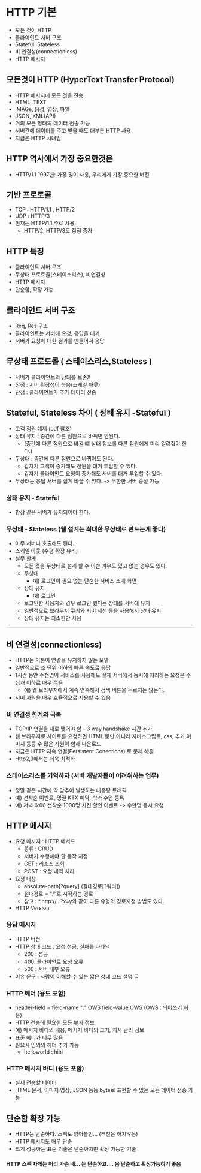 # HTTP 기본
- 모든 것이 HTTP
- 클라이언트 서버 구조
- Stateful, Stateless
- 비 연결성(connectionless)
- HTTP 메시지

## 모든것이 HTTP (HyperText Transfer Protocol)
- HTTP 메시지에 모든 것을 전송
- HTML, TEXT
- IMAGe, 음성, 영상, 파일
- JSON, XML(API)
- 거의 모든 형태의 데이터 전송 가능
- 서버간에 데이터를 주고 받을 때도 대부분 HTTP 사용
- 지금은 HTTP 시대임

## HTTP 역사에서 가장 중요한것은
- HTTP/1.1 1997년: 가장 많이 사용, 우리에게 가장 중요한 버전

## 기반 프로토콜
- TCP : HTTP/1.1 , HTTP/2
- UDP : HTTP/3
- 현재는 HTTP/1.1 주로 사용
  - HTTP/2, HTTP/3도 점점 증가

## HTTP 특징
- 클라이언트 서버 구조
- 무상태 프로토콜(스테이스리스), 비연결성
- HTTP 메시지
- 단순함, 확장 가능 


## 클라이언트 서버 구조
- Req, Res 구조
- 클라이언트는 서버에 요청, 응답을 대기
- 서버가 요청에 대한 결과를 만들어서 응답

## 무상태 프로토콜 ( 스테이스리스,Stateless )
- 서버가 클라이언트의 상태를 보존X
- 장점 : 서버 확장성이 높음(스케일 아웃)
- 단점 : 클라이언트가 추가 데이터 전송

## Stateful, Stateless 차이 ( 상태 유지 -Stateful )
- 고객 점원 예제 (pdf 참조)
- 상태 유지 : 중간에 다른 점원으로 바뀌면 안된다.
  - (중간에 다른 점원으로 바뀔 떄 상태 정보를 다른 점원에게 미리 알려줘야 한다.)
- 무상태 : 중간에 다른 점원으로 바뀌어도 된다.
  - 갑자기 고객이 증가해도 점원을 대거 투입할 수 있다.
  - 갑자기 클라이언트 요청이 증가해도 서버를 대거 투입할 수 있다.
- 무상태는 응답 서버를 쉽게 바꿀 수 있다. -> 무한한 서버 증설 가능

### 상태 유지 - Stateful
- 항상 같은 서버가 유지되어야 한다.

### 무상태 - Stateless (웹 설계는 최대한 무상태로 만드는게 좋다)
- 아무 서버나 호출해도 된다. 
- 스케일 아웃 (수평 확장 유리)
- 실무 한계
  - 모든 것을 무상태로 설계 할 수 이쓴 겨우도 있고 없는 경우도 있다.
  - 무상태
    - 예) 로그인이 필요 없는 단순한 서비스 소개 화면
  - 상태 유지
    - 예) 로그인
  - 로그인한 사용자의 경우 로그인 했다는 상태를 서버에 유지
  - 일반적으로 브라우저 쿠키와 서버 세션 등을 사용해서 상태 유지
  - 상태 유지는 최소한만 사용

-----------------------------------------------------------------------------------------


## 비 연결성(connectionless)
- HTTP는 기본이 연결을 유지하지 않는 모델
- 일반적으로 초 단위 이하의 빠른 속도로 응답
- 1시간 동안 수천명이 서비스를 사용해도 실제 서버에서 동시에 처리하는 요청은 수십개 이하로 매우 적음
  - 예) 웹 브라우저에서 계속 연속해서 검색 버튼을 누르지는 않는다.
- 서버 자원을 매우 효율적으로 사용할 수 있음

### 비 연결성 한계와 극복
  - TCP/IP 연결을 새로 맺어야 함 - 3 way handshake 시간 추가
  - 웹 브라우저로 사이트를 요청하면 HTML 뿐만 아니라 자바스크립트, css, 추가 이미지 등등 수 많은 자원이 함께 다운로드
  - 지금은 HTTP 지속 연결(Persistent Conections) 로 문제 해결
  - Http2,3에서는 더욱 최적화

### 스테이스리스를 기억하자 (서버 개발자들이 어려워하는 업무)
- 정말 같은 시간에 딱 맞추어 발생하는 대용량 트래픽
- 예) 선착순 이벤트, 명절 KTX 예약, 학과 수업 등록
- 예) 저녁 6:00 선착순 1000명 치킨 할인 이벤트 -> 수만명 동시 요청


## HTTP 메시지
- 요청 메시지 : HTTP 메서드
  - 종류 : CRUD
  - 서버가 수행해야 할 동작 지정
  - GET : 리소스 조회
  - POST : 요청 내역 처리
- 요청 대상
  - absolute-path[?query] (절대경로[?쿼리])
  - 절대경로 = "/"로 시작하는 경로
  - 참고 : *.http://...?x=y와 같이 다른 유형의 경로지정 방법도 있다.
- HTTP Version

### 응답 메시지
- HTTP 버전
- HTTP 상태 코드 : 요청 성공, 실패를 나타냄
  - 200 : 성공
  - 400: 클라이언트 요청 오류
  - 500 : 서버 내부 오류
- 이유 문구 : 사람이 이해할 수 있는 짧은 상태 코드 설명 글

### HTTP 헤더 (용도 포함)
- header-field = field-name ":" OWS field-value OWS (OWS : 띄어쓰기 허용)
- HTTP 전송에 필요한 모든 부가 정보
- 예) 메시지 바다의 내용, 메시지 바다의 크기, 캐시 관리 정보
- 표준 헤더가 너무 많음
- 필요시 임의의 헤더 추가 가능
  - helloworld : hihi

### HTTP 메시지 바디 (용도 포함)
- 실제 전송할 데이터
- HTML 문서, 이미지 영상, JSON 등등 byte로 표현할 수 있는 모든 데이터 전송 가능

## 단순함 확장 가능
- HTTP는 단순하다. 스펙도 읽어볼만... (추천은 하지않음)
- HTTP 메시지도 매우 단순
- 크게 성공하는 표준 기술은 단순하지만 확장 가능한 기술

#### HTTP 스펙 자체는 머리 가슴 배... 는 단순하고.... 음 단순하고 확장가능하기 좋음

















